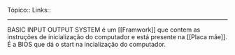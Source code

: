 Tópico::
Links::

---
BASIC INPUT OUTPUT SYSTEM é um [[Framwork]] que contem as instruções de inicialização do computador e está presente na [[Placa mãe]]. É a BIOS que dá o start na incialização do computador.